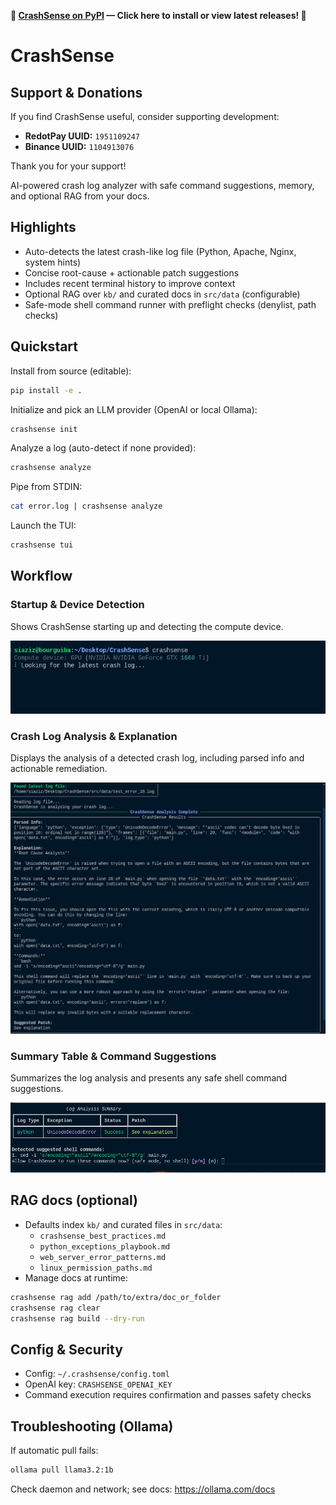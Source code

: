 
**🚀 [CrashSense on PyPI](https://pypi.org/project/crashsense/) — Click here to install or view latest releases! 🚀**

# CrashSense
## Support & Donations

If you find CrashSense useful, consider supporting development:

- **RedotPay UUID:** `1951109247`
- **Binance UUID:** `1104913076`

Thank you for your support!

AI-powered crash log analyzer with safe command suggestions, memory, and optional RAG from your docs.

## Highlights

- Auto-detects the latest crash-like log file (Python, Apache, Nginx, system hints)
- Concise root-cause + actionable patch suggestions
- Includes recent terminal history to improve context
- Optional RAG over `kb/` and curated docs in `src/data` (configurable)
- Safe-mode shell command runner with preflight checks (denylist, path checks)

## Quickstart

Install from source (editable):

```bash
pip install -e .
```

Initialize and pick an LLM provider (OpenAI or local Ollama):

```bash
crashsense init
```

Analyze a log (auto-detect if none provided):

```bash
crashsense analyze
```

Pipe from STDIN:

```bash
cat error.log | crashsense analyze
```

Launch the TUI:

```bash
crashsense tui
```


## Workflow

### Startup & Device Detection
Shows CrashSense starting up and detecting the compute device.

![Startup & Device Detection](image1.png)

### Crash Log Analysis & Explanation
Displays the analysis of a detected crash log, including parsed info and actionable remediation.

![Crash Log Analysis & Explanation](image2.png)

### Summary Table & Command Suggestions
Summarizes the log analysis and presents any safe shell command suggestions.

![Summary Table & Command Suggestions](image3.png)

## RAG docs (optional)

- Defaults index `kb/` and curated files in `src/data`:
   - `crashsense_best_practices.md`
   - `python_exceptions_playbook.md`
   - `web_server_error_patterns.md`
   - `linux_permission_paths.md`
- Manage docs at runtime:

```bash
crashsense rag add /path/to/extra/doc_or_folder
crashsense rag clear
crashsense rag build --dry-run
```

## Config & Security

- Config: `~/.crashsense/config.toml`
- OpenAI key: `CRASHSENSE_OPENAI_KEY`
- Command execution requires confirmation and passes safety checks

## Troubleshooting (Ollama)

If automatic pull fails:

```bash
ollama pull llama3.2:1b
```

Check daemon and network; see docs: https://ollama.com/docs
